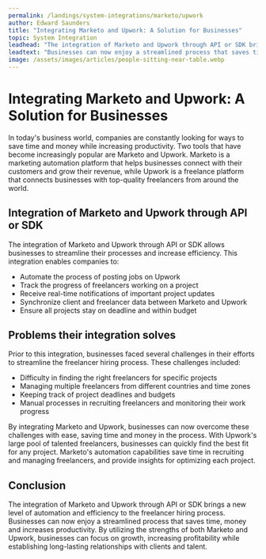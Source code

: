 ```yaml
---
permalink: /landings/system-integrations/marketo/upwork
author: Edward Saunders
title: "Integrating Marketo and Upwork: A Solution for Businesses"
topic: System Integration
leadhead: "The integration of Marketo and Upwork through API or SDK brings a new level of automation and efficiency to the freelancer hiring process"
leadtext: "Businesses can now enjoy a streamlined process that saves time, money and increases productivity. By utilizing the strengths of both Marketo and Upwork, businesses can focus on growth, increasing profitability while establishing long-lasting relationships with clients and talent."
image: /assets/images/articles/people-sitting-near-table.webp
---
```

<div class="arttext">  <h1>Integrating Marketo and Upwork: A Solution for Businesses</h1>
  <p>In today's business world, companies are constantly looking for ways to save time and money while increasing productivity. Two tools that have become increasingly popular are Marketo and Upwork. Marketo is a marketing automation platform that helps businesses connect with their customers and grow their revenue, while Upwork is a freelance platform that connects businesses with top-quality freelancers from around the world.</p>

  <h2>Integration of Marketo and Upwork through API or SDK</h2>
  <p>The integration of Marketo and Upwork through API or SDK allows businesses to streamline their processes and increase efficiency. This integration enables companies to:</p>
  <ul>
    <li>Automate the process of posting jobs on Upwork</li>
    <li>Track the progress of freelancers working on a project</li>
    <li>Receive real-time notifications of important project updates</li>
    <li>Synchronize client and freelancer data between Marketo and Upwork</li>
    <li>Ensure all projects stay on deadline and within budget</li>
  </ul>

  <h2>Problems their integration solves</h2>
  <p>Prior to this integration, businesses faced several challenges in their efforts to streamline the freelancer hiring process. These challenges included:</p>
  <ul>
    <li>Difficulty in finding the right freelancers for specific projects</li>
    <li>Managing multiple freelancers from different countries and time zones</li>
    <li>Keeping track of project deadlines and budgets</li>
    <li>Manual processes in recruiting freelancers and monitoring their work progress</li>
  </ul>
  <p>By integrating Marketo and Upwork, businesses can now overcome these challenges with ease, saving time and money in the process. With Upwork's large pool of talented freelancers, businesses can quickly find the best fit for any project. Marketo's automation capabilities save time in recruiting and managing freelancers, and provide insights for optimizing each project.</p>

  <h2>Conclusion</h2>
  <p>The integration of Marketo and Upwork through API or SDK brings a new level of automation and efficiency to the freelancer hiring process. Businesses can now enjoy a streamlined process that saves time, money and increases productivity. By utilizing the strengths of both Marketo and Upwork, businesses can focus on growth, increasing profitability while establishing long-lasting relationships with clients and talent.</p>

</div>